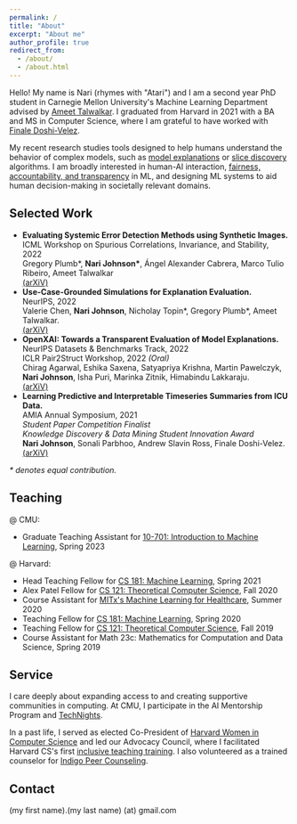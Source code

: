 ```yaml
---
permalink: /
title: "About"
excerpt: "About me"
author_profile: true
redirect_from: 
  - /about/
  - /about.html
---
```


Hello! My name is Nari (rhymes with "Atari") and I am a second year PhD student in Carnegie Mellon University's Machine Learning Department advised by [Ameet Talwalkar](https://www.cs.cmu.edu/~atalwalk/).  I graduated from Harvard in 2021 with a BA and MS in Computer Science, where I am grateful to have worked with [Finale Doshi-Velez](https://dtak.github.io).<br/>

My recent research studies tools designed to help humans understand the behavior of complex models, such as [model explanations](https://arxiv.org/abs/2206.02256) or [slice discovery](https://arxiv.org/abs/2207.04104) algorithms.  I am broadly interested in human-AI interaction, [fairness, accountability, and transparency](https://www.fatml.org) in ML, and designing ML systems to aid human decision-making in societally relevant domains. <br/>

Selected Work
------
* **Evaluating Systemic Error Detection Methods using Synthetic Images.**<br/>
ICML Workshop on Spurious Correlations, Invariance, and Stability, 2022<br/>
Gregory Plumb\*, <b>Nari Johnson\*</b>, Ángel Alexander Cabrera, Marco Tulio Ribeiro, Ameet Talwalkar<br/>
[(arXiV)](https://arxiv.org/abs/2207.04104)<br/>
* **Use-Case-Grounded Simulations for Explanation Evaluation.**<br/>
NeurIPS, 2022<br/>
Valerie Chen, <b>Nari Johnson</b>, Nicholay Topin\*, Gregory Plumb\*, Ameet Talwalkar.<br/>
[(arXiV)](https://arxiv.org/abs/2206.02256)<br/>
* **OpenXAI: Towards a Transparent Evaluation of Model Explanations.**<br/>
NeurIPS Datasets & Benchmarks Track, 2022<br/>
ICLR Pair2Struct Workshop, 2022 <i>(Oral)</i><br/>
Chirag Agarwal, Eshika Saxena, Satyapriya Krishna, Martin Pawelczyk, <b>Nari Johnson</b>, Isha Puri, Marinka Zitnik, Himabindu Lakkaraju.<br/>
[(arXiV)](https://arxiv.org/pdf/2206.11104.pdf)<br/>
* **Learning Predictive and Interpretable Timeseries Summaries from ICU Data.**<br/>
AMIA Annual Symposium, 2021<br/>
<i>Student Paper Competition Finalist</i><br/>
<i>Knowledge Discovery & Data Mining Student Innovation Award</i><br/>
<b>Nari Johnson</b>, Sonali Parbhoo, Andrew Slavin Ross, Finale Doshi-Velez.<br/>
[(arXiV)](https://arxiv.org/abs/2109.11043)<br/>

<i>\* denotes equal contribution.</i>


Teaching
------
@ CMU:
* Graduate Teaching Assistant for [10-701: Introduction to Machine Learning](https://www.cs.cmu.edu/~aarti/Class/10701_Spring23/), Spring 2023

@ Harvard:
* Head Teaching Fellow for [CS 181: Machine Learning](https://harvard-ml-courses.github.io/cs181-web/), Spring 2021
* Alex Patel Fellow for [CS 121: Theoretical Computer Science](http://people.seas.harvard.edu/~madhusudan/courses/Fall2020/), Fall 2020
* Course Assistant for [MITx's Machine Learning for Healthcare](https://www.edx.org/course/machine-learning-for-healthcare), Summer 2020
* Teaching Fellow for [CS 181: Machine Learning](https://harvard-ml-courses.github.io/cs181-web-2020/), Spring 2020
* Teaching Fellow for [CS 121: Theoretical Computer Science](https://cs121.boazbarak.org/), Fall 2019
* Course Assistant for Math 23c: Mathematics for Computation and Data Science, Spring 2019

Service
------
I care deeply about expanding access to and creating supportive communities in computing.  At CMU, I participate in the AI Mentorship Program and [TechNights](https://www.cmu.edu/scs/technights/).

In a past life, I served as elected Co-President of [Harvard Women in Computer Science](https://www.harvardwics.com/) and led our Advocacy Council, where I facilitated Harvard CS's first [inclusive teaching training](https://www.thecrimson.com/article/2020/10/7/cs-tf-training/).  I also volunteered as a trained counselor for [Indigo Peer Counseling](https://www.thecrimson.com/article/2016/2/17/Indigo-peer-counseling/).

Contact
------
(my first name).(my last name) (at) gmail.com
